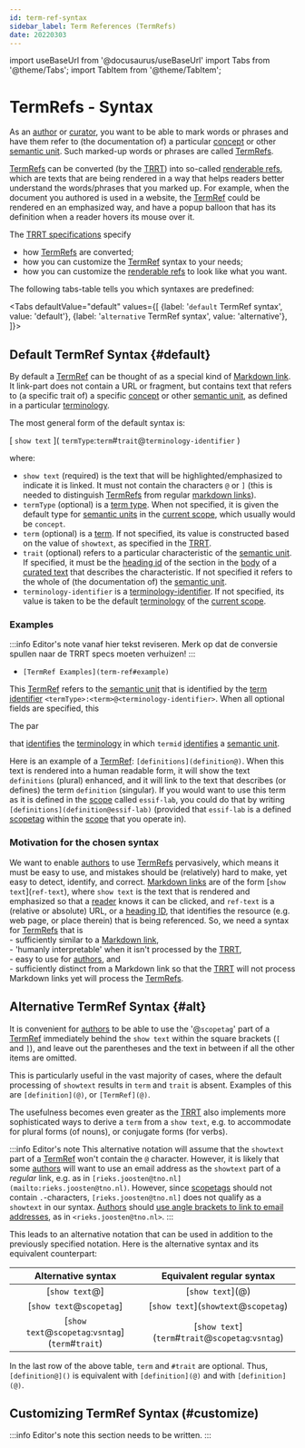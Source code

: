 ```yaml
---
id: term-ref-syntax
sidebar_label: Term References (TermRefs)
date: 20220303
---
```


import useBaseUrl from '@docusaurus/useBaseUrl'
import Tabs from '@theme/Tabs';
import TabItem from '@theme/TabItem';

# TermRefs - Syntax

As an [author](@) or [curator](@), you want to be able to mark words or phrases and have them refer to (the documentation of) a particular [concept](@) or other [semantic unit](@). Such marked-up words or phrases are called [TermRefs](@).

[TermRefs](@) can be converted (by the [TRRT](@)) into so-called [renderable refs](@), which are texts that are being rendered in a way that helps readers better understand the words/phrases that you marked up. For example, when the document you authored is used in a website, the [TermRef](@) could be rendered en an emphasized way, and have a popup balloon that has its definition when a reader hovers its mouse over it.

The [TRRT specifications](trrt#term-ref-resolution@) specify
- how [TermRefs](@) are converted;
- how you can customize the [TermRef](@) syntax to your needs;
- how you can customize the [renderable refs](@) to look like what you want.

The following tabs-table tells you which syntaxes are predefined:

<Tabs
  defaultValue="default"
  values={[
    {label: '`default` TermRef syntax',      value: 'default'},
    {label: '`alternative` TermRef syntax',  value: 'alternative'},
  ]}>

<TabItem value="default">

## Default TermRef Syntax {#default}

By default a [TermRef](@) can be thought of as a special kind of [Markdown link](https://www.markdownguide.org/basic-syntax/#links). It link-part does not contain a URL or fragment, but contains text that refers to (a specific trait of) a specific [concept](@) or other [semantic unit](@), as defined in a particular [terminology](@).

The most general form of the default syntax is:

\[ `show text` \]( `termType`:`term`#`trait`@`terminology-identifier` )

where: 
- `show text` (required) is the text that will be highlighted/emphasized to indicate it is linked. It must not contain the characters `@` or `]` (this is needed to distinguish [TermRefs](@) from regular [markdown links](https://www.markdownguide.org/basic-syntax/#links)).
- `termType` (optional) is a [term type](@). When not specified, it is given the default type for [semantic units](@) in the [current scope](@), which usually would be `concept`.
- `term` (optional) is a [term](@). If not specified, its value is constructed based on the value of `showtext`, as specified in the [TRRT](trrt#id@).
- `trait` (optional) refers to a particular characteristic of the [semantic unit](@). If specified, it must be the [heading id](https://www.markdownguide.org/extended-syntax/#heading-ids) of the section in the [body](@) of a [curated text](@) that describes the characteristic. If not specified it refers to the whole of (the documentation of) the [semantic unit](@).
- `terminology-identifier` is a [terminology-identifier](@). If not specified, its value is taken to be the default [terminology](@) of the [current scope](@).

### Examples

:::info Editor's note
vanaf hier tekst reviseren.
Merk op dat de conversie spullen naar de TRRT specs moeten verhuizen!
:::

- `[TermRef Examples](term-ref#example)` 

This [TermRef](@) refers to the [semantic unit](@) that is identified by the [term identifier](@) `<termType>:<term>@<terminology-identifier>`.  When all optional fields are specified, this 

The par


 that [identifies](@) the [terminology](@) in which `termid` [identifies](@) a [semantic unit](@).

Here is an example of a [TermRef](@): `[definitions](definition@)`. When this text is rendered into a human readable form, it will show the text `definitions` (plural) enhanced, and it will link to the text that describes (or defines) the term `definition` (singular). If you would want to use this term as it is defined in the [scope](@) called `essif-lab`, you could do that by writing `[definitions](definition@essif-lab)` (provided that `essif-lab` is a defined [scopetag](@) within the [scope](@) that you operate in).

### Motivation for the chosen syntax

We want to enable [authors](@) to use [TermRefs](@) pervasively, which means it must be easy to use, and mistakes should be (relatively) hard to make, yet easy to detect, identify, and correct. [Markdown links](https://www.markdownguide.org/basic-syntax/#links) are of the form \[`show text`\](`ref-text`), where `show text` is the text that is rendered and emphasized so that a [reader](@) knows it can be clicked, and `ref-text` is a (relative or absolute) URL, or a [heading ID](https://www.markdownguide.org/extended-syntax/#linking-to-heading-ids), that identifies the resource (e.g. web page, or place therein) that is being referenced. So, we need a syntax for [TermRefs](@) that is<br/>- sufficiently similar to a [Markdown link](https://www.markdownguide.org/basic-syntax/#links),<br/>- 'humanly interpretable' when it isn't processed by the [TRRT](@),<br/>- easy to use for [authors](@), and<br/>- sufficiently distinct from a Markdown link so that the [TRRT](@) will not process Markdown links yet will process the [TermRefs](@).

</TabItem>

<TabItem value="alternative">

## Alternative TermRef Syntax {#alt}

It is convenient for [authors](@) to be able to use the '@`scopetag`' part of a [TermRef](@) immediately behind the `show text` within the square brackets (`[` and `]`), and leave out the parentheses and the text in between if all the other items are omitted.

This is particularly useful in the vast majority of cases, where the default processing of `showtext` results in `term` and `trait` is absent. Examples of this are `[definition](@)`, or `[TermRef](@)`.

The usefulness becomes even greater as the [TRRT](@) also implements more sophisticated ways to derive a `term` from a `show text`, e.g. to accommodate for plural forms (of nouns), or conjugate forms (for verbs).

:::info Editor's note
This alternative notation will assume that the `showtext` part of a [TermRef](@) won't contain the `@` character. However, it is likely that some [authors](@) will want to use an email address as the `showtext` part of a *regular* link, e.g. as in `[rieks.joosten@tno.nl](mailto:rieks.joosten@tno.nl)`. However, since [scopetags](@) should not contain `.`-characters, `[rieks.joosten@tno.nl]` does not qualify as a `showtext` in our syntax. [Authors](@) should [use angle brackets to link to email addresses](https://www.markdownguide.org/basic-syntax/#urls-and-email-addresses), as in `<rieks.joosten@tno.nl>`.
:::

This leads to an alternative notation that can be used in addition to the previously specified notation. Here is the alternative syntax and its equivalent counterpart:

| Alternative syntax | Equivalent regular syntax |
| :----------------: | :-----------------------: |
| \[`show text`@\] | \[`show text`\](@) |
| \[`show text`@`scopetag`\] | \[`show text`\](`showtext`@`scopetag`) |
| \[`show text`@`scopetag`:`vsntag`\](`term`#`trait`) | \[`show text`\](`term`#`trait`@`scopetag`:`vsntag`) |

In the last row of the above table, `term` and `#trait` are optional. Thus, `[definition@]()` is equivalent with `[definition](@)` and with `[definition](@)`.

</TabItem>

</Tabs>

## Customizing TermRef Syntax (#customize)

:::info Editor's note
this section needs to be written.
:::
